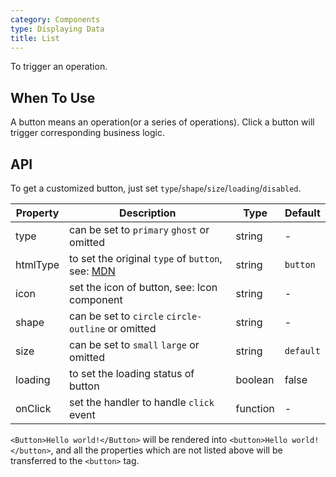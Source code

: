 ```yaml
---
category: Components
type: Displaying Data
title: List
---
```


To trigger an operation.

## When To Use

A button means an operation(or a series of operations). Click a button will trigger corresponding business logic.

## API

To get a customized button, just set `type`/`shape`/`size`/`loading`/`disabled`.

Property | Description | Type | Default
-----|-----|-----|------
type | can be set to `primary` `ghost` or omitted | string | -
htmlType | to set the original `type` of `button`, see: [MDN](https://developer.mozilla.org/en-US/docs/Web/HTML/Element/button#attr-type) | string | `button`
icon | set the icon of button, see: Icon component | string | -
shape | can be set to `circle` `circle-outline` or omitted | string | -
size | can be set to `small` `large` or omitted | string | `default`
loading | to set the loading status of button | boolean | false
onClick | set the handler to handle `click` event | function | -

`<Button>Hello world!</Button>` will be rendered into `<button>Hello world!</button>`, and all the properties which are not listed above will be transferred to the `<button>` tag.

<style>
[id^="components-button-demo-"] .ant-btn {
  margin-right: 8px;
  margin-bottom: 12px;
}
</style>
